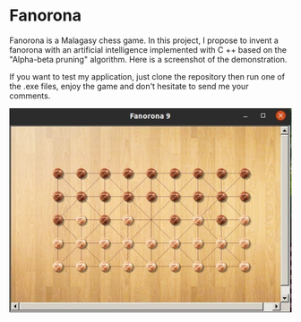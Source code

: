 # Fanorona

Fanorona is a Malagasy chess game. In this project, I propose to invent a fanorona with an artificial intelligence implemented with C ++ based on the "Alpha-beta pruning" algorithm. Here is a screenshot of the demonstration. 

If you want to test my application, just clone the repository then run one of the .exe files, enjoy the game and don't hesitate to send me your comments.

![alt text](https://github.com/zohyan/Fanorona/blob/master/fanorona.jpeg)
